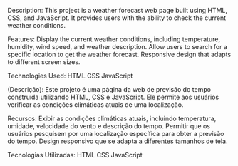 Description:
This project is a weather forecast web page built using HTML, CSS, and JavaScript. It provides users with the ability to check the current weather conditions.

Features: 
Display the current weather conditions, including temperature, humidity, wind speed, and weather description.
Allow users to search for a specific location to get the weather forecast.
Responsive design that adapts to different screen sizes.

Technologies Used: 
HTML
CSS
JavaScript

(Descrição):
Este projeto é uma página da web de previsão do tempo construída utilizando HTML, CSS e JavaScript. Ele permite aos usuários verificar as condições climáticas atuais de uma localização.

Recursos: 
Exibir as condições climáticas atuais, incluindo temperatura, umidade, velocidade do vento e descrição do tempo.
Permitir que os usuários pesquisem por uma localização específica para obter a previsão do tempo.
Design responsivo que se adapta a diferentes tamanhos de tela.

Tecnologias Utilizadas: 
HTML
CSS
JavaScript
